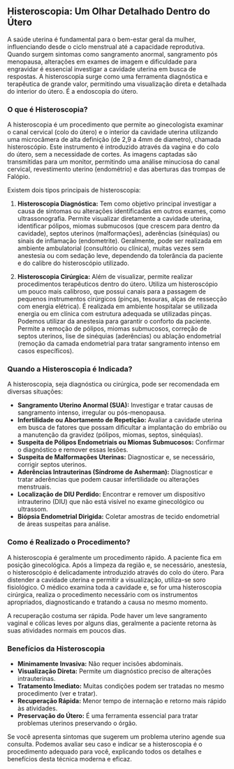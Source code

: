 ## Histeroscopia: Um Olhar Detalhado Dentro do Útero

A saúde uterina é fundamental para o bem-estar geral da mulher, influenciando desde o ciclo menstrual até a capacidade reprodutiva. Quando surgem sintomas como sangramento anormal, sangramento pós menopausa, alterações em exames de imagem e dificuldade para engravidar é essencial investigar a cavidade uterina em busca de respostas. A histeroscopia surge como uma ferramenta diagnóstica e terapêutica de grande valor, permitindo uma visualização direta e detalhada do interior do útero. É a endoscopia do útero.

### O que é Histeroscopia?

A histeroscopia é um procedimento que permite ao ginecologista examinar o canal cervical (colo do útero) e o interior da cavidade uterina utilizando uma microcâmera de alta definição (de 2,9 a 4mm de diametro), chamada histeroscópio. Este instrumento é introduzido através da vagina e do colo do útero, sem a necessidade de cortes. As imagens captadas são transmitidas para um monitor, permitindo uma análise minuciosa do canal cervical, revestimento uterino (endométrio) e das aberturas das trompas de Falópio.

Existem dois tipos principais de histeroscopia:

1.  **Histeroscopia Diagnóstica:** Tem como objetivo principal investigar a causa de sintomas ou alterações identificadas em outros exames, como ultrassonografia. Permite visualizar diretamente a cavidade uterina, identificar pólipos, miomas submucosos (que crescem para dentro da cavidade), septos uterinos (malformações), aderências (sinéquias) ou sinais de inflamação (endometrite). Geralmente, pode ser realizada em ambiente ambulatorial (consultório ou clínica), muitas vezes sem anestesia ou com sedação leve, dependendo da tolerância da paciente e do calibre do histeroscópio utilizado.

2.  **Histeroscopia Cirúrgica:** Além de visualizar, permite realizar procedimentos terapêuticos dentro do útero. Utiliza um histeroscópio um pouco mais calibroso, que possui canais para a passagem de pequenos instrumentos cirúrgicos (pinças, tesouras, alças de ressecção com energia elétrica). É realizada em ambiente hospitalar se utilizada energia ou em clínica com estrutura adequada se utilizadas pinças. Podemos utilizar da anestesia para garantir o conforto da paciente. Permite a remoção de pólipos, miomas submucosos, correção de septos uterinos, lise de sinéquias (aderências) ou ablação endometrial (remoção da camada endometrial para tratar sangramento intenso em casos específicos).

### Quando a Histeroscopia é Indicada?

A histeroscopia, seja diagnóstica ou cirúrgica, pode ser recomendada em diversas situações:

*   **Sangramento Uterino Anormal (SUA):** Investigar e tratar causas de sangramento intenso, irregular ou pós-menopausa.
*   **Infertilidade ou Abortamento de Repetição:** Avaliar a cavidade uterina em busca de fatores que possam dificultar a implantação do embrião ou a manutenção da gravidez (pólipos, miomas, septos, sinéquias).
*   **Suspeita de Pólipos Endometriais ou Miomas Submucosos:** Confirmar o diagnóstico e remover essas lesões.
*   **Suspeita de Malformações Uterinas:** Diagnosticar e, se necessário, corrigir septos uterinos.
*   **Aderências Intrauterinas (Síndrome de Asherman):** Diagnosticar e tratar aderências que podem causar infertilidade ou alterações menstruais.
*   **Localização de DIU Perdido:** Encontrar e remover um dispositivo intrauterino (DIU) que não está visível no exame ginecológico ou ultrassom.
*   **Biópsia Endometrial Dirigida:** Coletar amostras de tecido endometrial de áreas suspeitas para análise.

### Como é Realizado o Procedimento?

A histeroscopia é geralmente um procedimento rápido. A paciente fica em posição ginecológica. Após a limpeza da região e, se necessário, anestesia, o histeroscópio é delicadamente introduzido através do colo do útero. Para distender a cavidade uterina e permitir a visualização, utiliza-se soro fisiológico. O médico examina toda a cavidade e, se for uma histeroscopia cirúrgica, realiza o procedimento necessário com os instrumentos apropriados, diagnosticando e tratando a causa no mesmo momento.

A recuperação costuma ser rápida. Pode haver um leve sangramento vaginal e cólicas leves por alguns dias, geralmente a paciente retorna às suas atividades normais em poucos dias.

### Benefícios da Histeroscopia

*   **Minimamente Invasiva:** Não requer incisões abdominais.
*   **Visualização Direta:** Permite um diagnóstico preciso de alterações intrauterinas.
*   **Tratamento Imediato:** Muitas condições podem ser tratadas no mesmo procedimento (ver e tratar).
*   **Recuperação Rápida:** Menor tempo de internação e retorno mais rápido às atividades.
*   **Preservação do Útero:** É uma ferramenta essencial para tratar problemas uterinos preservando o órgão.

Se você apresenta sintomas que sugerem um problema uterino agende sua consulta. Podemos avaliar seu caso e indicar se a histeroscopia é o procedimento adequado para você, explicando todos os detalhes e benefícios desta técnica moderna e eficaz.
